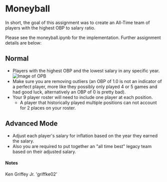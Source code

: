 # Moneyball

In short, the goal of this assignment was to create an All-Time team of players with the highest OBP to salary ratio. 

Please see the moneyball.ipynb for the implementation.  Further assignment details are below:

## Normal
- Players with the highest OBP and the lowest salary in any specific year.
![Image of OPB](https://wikimedia.org/api/rest_v1/media/math/render/svg/d497b106820c509fa8baa93f3c42cc5087fb0fea)
- Make sure you are removing outliers (an OBP of 1.0 is not an indicator of a perfect player, more like they possibly only played 4 or 5 games and had good luck, alternatively an OBP of 0 is pretty bad). 
- Your 9 player roster will need to include one player at each position.  
  - A player that historically played multiple positions can not account for 2 places on your roster.


## Advanced Mode
- Adjust each player's salary for inflation based on the year they earned the salary.
- Also you are required to put together an "all time best" legacy team based on their adjusted salary.

#### Notes
Ken Griffey Jr. 'griffke02'
